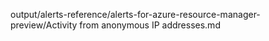 output/alerts-reference/alerts-for-azure-resource-manager-preview/Activity from anonymous IP addresses.md